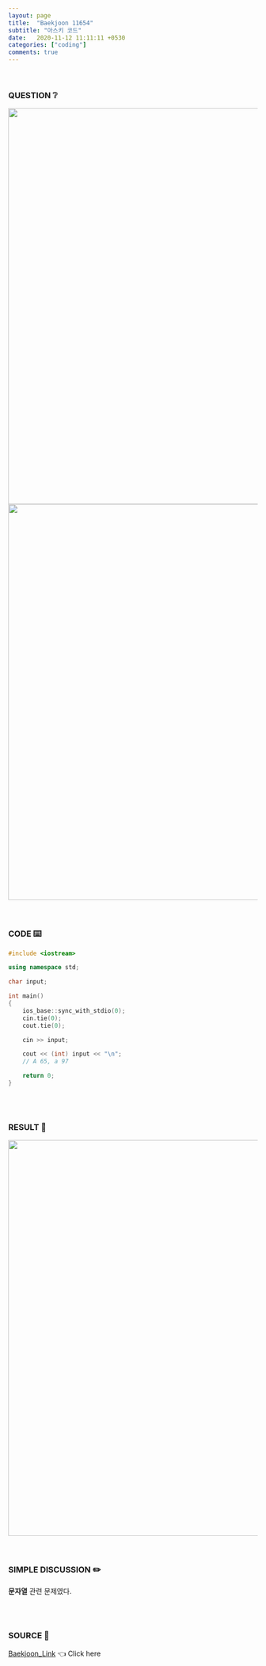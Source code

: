 ```yaml
---
layout: page
title:  "Baekjoon 11654"
subtitle: "아스키 코드"
date:   2020-11-12 11:11:11 +0530
categories: ["coding"]
comments: true
---
```


<br>

### QUESTION ❔

<img src="{{ '/assets/baekjoon/11654.jpg' }}" style="width: 800px; height: auto; margin-left: auto; margin-right: auto; display: block;">
<img src="{{ '/assets/baekjoon/11654a.jpg' }}" style="width: 800px; height: auto; margin-left: auto; margin-right: auto; display: block;">  

<br>
<br>

### CODE ⌨️

```c++
#include <iostream>

using namespace std;

char input;

int main()
{
	ios_base::sync_with_stdio(0);
	cin.tie(0);
	cout.tie(0);

	cin >> input;

	cout << (int) input << "\n";
	// A 65, a 97

	return 0;
}
```  

<br>
<br>

### RESULT 💛

<img src="{{ '/assets/baekjoon/11654r.jpg' }}" style="width: 800px; height: auto; margin-left: auto; margin-right: auto; display: block;">  

<br>
<br>

### SIMPLE DISCUSSION ✏️

**문자열** 관련 문제였다.  

<br>
<br>

### SOURCE 💎

[Baekjoon_Link][link] 👈 Click here  

<br>

<script src="https://utteranc.es/client.js"
        repo="DCherish/DCherish.github.io"
        issue-term="pathname"
        theme="boxy-light"
        crossorigin="anonymous"
        async>
</script>

[link]: https://www.acmicpc.net/problem/11654